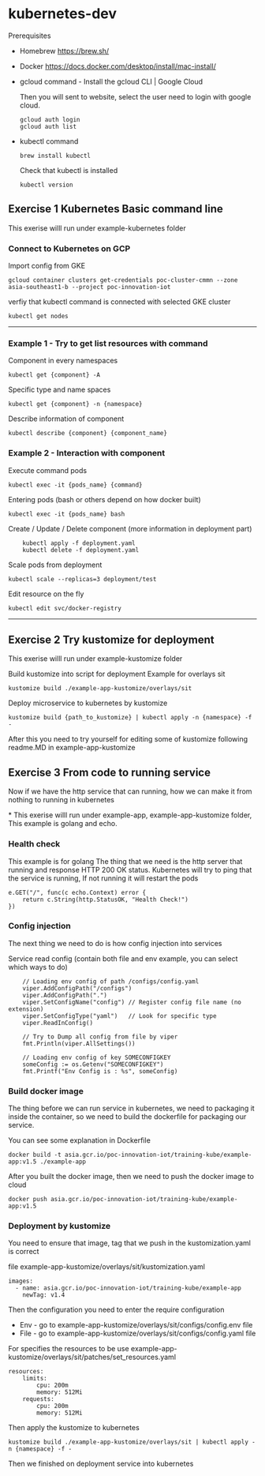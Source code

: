 # kubernetes-dev

Prerequisites 
- Homebrew
https://brew.sh/

- Docker https://docs.docker.com/desktop/install/mac-install/


- gcloud command - Install the gcloud CLI | Google Cloud 

    Then you will sent to website, select the user need to login with google cloud.
    ```
    gcloud auth login
    gcloud auth list
    ```


- kubectl command
    ```
    brew install kubectl
    ```

    Check that kubectl is installed

    ```
    kubectl version
    ```

## Exercise 1 Kubernetes Basic command line

This exerise willl run under example-kubernetes folder

### Connect to Kubernetes on GCP

Import config from GKE

```
gcloud container clusters get-credentials poc-cluster-cmmn --zone asia-southeast1-b --project poc-innovation-iot
```

verfiy that kubectl command is connected with selected GKE cluster

```
kubectl get nodes
```

---

### Example 1 - Try to get list resources with command

Component in every namespaces

```
kubectl get {component} -A
```

Specific type and name spaces

```
kubectl get {component} -n {namespace}
```

Describe information of component

```
kubectl describe {component} {component_name}
```

### Example 2 - Interaction with component

Execute command pods

```
kubectl exec -it {pods_name} {command}
```

Entering pods (bash or others depend on how docker built)

```
kubectl exec -it {pods_name} bash
```

Create / Update / Delete component (more information in deployment part)

```
    kubectl apply -f deployment.yaml
    kubectl delete -f deployment.yaml
```

Scale pods from deployment

```
kubectl scale --replicas=3 deployment/test
```

Edit resource on the fly

```
kubectl edit svc/docker-registry
```

---

## Exercise 2 Try kustomize for deployment

This exerise willl run under example-kustomize folder

Build kustomize into script for deployment
Example for overlays sit

```
kustomize build ./example-app-kustomize/overlays/sit
```

Deploy microservice to kubernetes by kustomize

```
kustomize build {path_to_kustomize} | kubectl apply -n {namespace} -f -
```

After this you need to try yourself for editing some of kustomize following readme.MD in example-app-kustomize


## Exercise 3 From code to running service
Now if we have the http service that can running, how we can make it from nothing to running in kubernetes

\* 
This exerise willl run under example-app, example-app-kustomize folder, This example is golang and echo.

### Health check
This example is for golang
The thing that we need is the http server that running and response HTTP 200 OK status.
Kubernetes will try to ping that the service is running, If not running it will restart the pods


```
e.GET("/", func(c echo.Context) error {
    return c.String(http.StatusOK, "Health Check!")
})
```
    
### Config injection

The next thing we need to do is how config injection into services


Service read config (contain both file and env example, you can select which ways to do)
```
	// Loading env config of path /configs/config.yaml
	viper.AddConfigPath("/configs")
	viper.AddConfigPath(".")
	viper.SetConfigName("config") // Register config file name (no extension)
	viper.SetConfigType("yaml")   // Look for specific type
	viper.ReadInConfig()

	// Try to Dump all config from file by viper
	fmt.Println(viper.AllSettings())

	// Loading env config of key SOMECONFIGKEY
	someConfig := os.Getenv("SOMECONFIGKEY")
	fmt.Printf("Env Config is : %s", someConfig)
```


### Build docker image

The thing before we can run service in kubernetes, we need to packaging it inside the container, so we need to build the dockerfile for packaging our service.

You can see some explanation in Dockerfile

```
docker build -t asia.gcr.io/poc-innovation-iot/training-kube/example-app:v1.5 ./example-app
```

After you built the docker image, then we need to push the docker image to cloud

```
docker push asia.gcr.io/poc-innovation-iot/training-kube/example-app:v1.5
```


### Deployment by kustomize

You need to ensure that image, tag that we push in the kustomization.yaml is correct

file example-app-kustomize/overlays/sit/kustomization.yaml
```
images:
  - name: asia.gcr.io/poc-innovation-iot/training-kube/example-app
    newTag: v1.4
```

Then the configuration you need to enter the require configuration
- Env - go to example-app-kustomize/overlays/sit/configs/config.env file
- File - go to example-app-kustomize/overlays/sit/configs/config.yaml file

For specifies the resources to be use example-app-kustomize/overlays/sit/patches/set_resources.yaml
```
resources:
    limits:
        cpu: 200m
        memory: 512Mi
    requests:
        cpu: 200m
        memory: 512Mi
```

Then apply the kustomize to kubernetes

```
kustomize build ./example-app-kustomize/overlays/sit | kubectl apply -n {namespace} -f -
```

Then we finished on deployment service into kubernetes